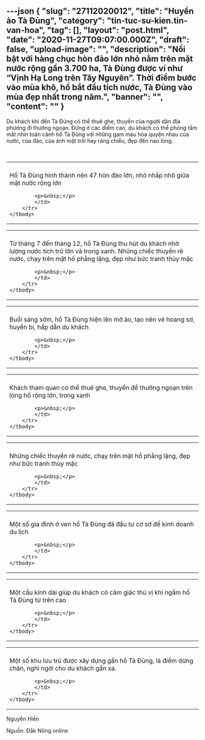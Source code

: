 ---json
{
    "slug": "27112020012",
    "title": "Huyền ảo Tà Đùng",
    "category": "tin-tuc-su-kien.tin-van-hoa",
    "tag": [],
    "layout": "post.html",
    "date": "2020-11-27T09:07:00.000Z",
    "draft": false,
    "upload-image": "",
    "description": "Nổi bật với hàng chục hòn đảo lớn nhỏ nằm trên mặt nước rộng gần 3.700 ha, Tà Đùng được ví như “Vịnh Hạ Long trên Tây Nguyên”. Thời điểm bước vào mùa khô, hồ bắt đầu tích nước, Tà Đùng vào mùa đẹp nhất trong năm.",
    "banner": "",
    "__content__": ""
}
---
<p>Du kh&aacute;ch khi đến T&agrave; Đ&ugrave;ng c&oacute; thể thu&ecirc; ghe, thuyền của người d&acirc;n địa phương đi thưởng ngoạn. Đứng ở c&aacute;c điểm cao, du kh&aacute;ch c&oacute; thể ph&oacute;ng tầm mắt nh&igrave;n to&agrave;n cảnh hồ T&agrave; Đ&ugrave;ng với những gam m&agrave;u h&ograve;a quyện nhau của nước, của đảo, của &aacute;nh mặt trời hay r&aacute;ng chiều, đẹp đến nao l&ograve;ng.</p>

<p>&nbsp;</p>

<table align="center">
	<tbody>
		<tr>
			<td><img alt="" src="http://www.baodaknong.org.vn/database/image/2020/11/27/3451-GA-1.jpg" /></td>
		</tr>
		<tr>
			<td>
			<p>Hồ T&agrave; Đ&ugrave;ng h&igrave;nh th&agrave;nh n&ecirc;n 47 h&ograve;n đảo lớn, nhỏ nhấp nh&ocirc; giữa mặt nước rộng lớn</p>

			<p>&nbsp;</p>
			</td>
		</tr>
	</tbody>
</table>

<table align="center">
	<tbody>
		<tr>
			<td><img alt="" src="http://www.baodaknong.org.vn/database/image/2020/11/27/3451-GA-2.jpg" /></td>
		</tr>
		<tr>
			<td>
			<p>Từ th&aacute;ng 7 đến th&aacute;ng 12, hồ T&agrave; Đ&ugrave;ng thu h&uacute;t du kh&aacute;ch nhờ lượng nước t&iacute;ch trữ lớn v&agrave; trong xanh. Những chiếc thuyền rẽ nước, chạy tr&ecirc;n mặt hồ phẳng lặng, đẹp như bức tranh thủy mặc</p>

			<p>&nbsp;</p>
			</td>
		</tr>
	</tbody>
</table>

<table align="center">
	<tbody>
		<tr>
			<td><img alt="" src="http://www.baodaknong.org.vn/database/image/2020/11/27/3451-GA-3.jpg" /></td>
		</tr>
		<tr>
			<td>
			<p>Buổi s&aacute;ng sớm, hồ T&agrave; Đ&ugrave;ng hiện l&ecirc;n mờ&nbsp;ảo, tạo&nbsp;n&ecirc;n&nbsp;vẻ hoang sơ, huyền b&iacute;, hấp dẫn du kh&aacute;ch</p>

			<p>&nbsp;</p>
			</td>
		</tr>
	</tbody>
</table>

<table align="center">
	<tbody>
		<tr>
			<td><img alt="" src="http://www.baodaknong.org.vn/database/image/2020/11/27/3451-GA-4.jpg" /></td>
		</tr>
		<tr>
			<td>
			<p>Kh&aacute;ch tham quan c&oacute; thể thu&ecirc; ghe, thuyền để thưởng ngoạn tr&ecirc;n l&ograve;ng hồ rộng lớn, trong xanh</p>

			<p>&nbsp;</p>
			</td>
		</tr>
	</tbody>
</table>

<table align="center">
	<tbody>
		<tr>
			<td><img alt="" src="http://www.baodaknong.org.vn/database/image/2020/11/27/3451-GA-5.jpg" /></td>
		</tr>
		<tr>
			<td>
			<p>Những chiếc thuyền&nbsp;rẽ nước, chạy tr&ecirc;n mặt hồ phẳng lặng, đẹp như&nbsp;bức tranh thủy mặc</p>

			<p>&nbsp;</p>
			</td>
		</tr>
	</tbody>
</table>

<table align="center">
	<tbody>
		<tr>
			<td><img alt="" src="http://www.baodaknong.org.vn/database/image/2020/11/27/3451-GA-6.jpg" /></td>
		</tr>
		<tr>
			<td>
			<p>Một số gia đ&igrave;nh ở ven hồ T&agrave; Đ&ugrave;ng đ&atilde; đầu tư cơ sở để kinh doanh du lịch</p>

			<p>&nbsp;</p>
			</td>
		</tr>
	</tbody>
</table>

<table align="center">
	<tbody>
		<tr>
			<td><img alt="" src="http://www.baodaknong.org.vn/database/image/2020/11/27/3451-GA-7.jpg" /></td>
		</tr>
		<tr>
			<td>
			<p>Một cầu k&iacute;nh d&agrave;i gi&uacute;p du kh&aacute;ch c&oacute; cảm gi&aacute;c th&uacute; vị khi ngắm hồ T&agrave; Đ&ugrave;ng từ tr&ecirc;n cao</p>

			<p>&nbsp;</p>
			</td>
		</tr>
	</tbody>
</table>

<table align="center">
	<tbody>
		<tr>
			<td><img alt="" src="http://www.baodaknong.org.vn/database/image/2020/11/27/3451-GA-8.jpg" /></td>
		</tr>
		<tr>
			<td>
			<p>Một số khu lưu tr&uacute; được x&acirc;y dựng gần hồ T&agrave; Đ&ugrave;ng, l&agrave; điểm dừng ch&acirc;n, nghỉ ngơi cho du kh&aacute;ch gần xa.</p>

			<p>&nbsp;</p>
			</td>
		</tr>
	</tbody>
</table>

<p>Nguyễn Hiền</p>

<p>Nguồn: Đắk N&ocirc;ng online</p>
